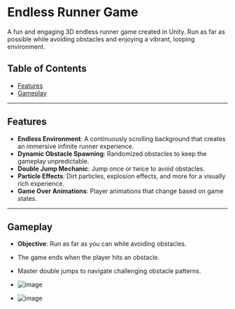 # Endless Runner Game

A fun and engaging 3D endless runner game created in Unity. Run as far as possible while avoiding obstacles and enjoying a vibrant, looping environment.

## Table of Contents

- [Features](#features)
- [Gameplay](#gameplay)

---

## Features

- **Endless Environment**: A continuously scrolling background that creates an immersive infinite runner experience.
- **Dynamic Obstacle Spawning**: Randomized obstacles to keep the gameplay unpredictable.
- **Double Jump Mechanic**: Jump once or twice to avoid obstacles.
- **Particle Effects**: Dirt particles, explosion effects, and more for a visually rich experience.
- **Game Over Animations**: Player animations that change based on game states.

---

## Gameplay

- **Objective**: Run as far as you can while avoiding obstacles.
- The game ends when the player hits an obstacle.
- Master double jumps to navigate challenging obstacle patterns.

- ![image](https://github.com/user-attachments/assets/6068df34-365f-44fd-8cec-5e251dbcf7f5)

- ![image](https://github.com/user-attachments/assets/e333ce9f-a0dc-4132-aa95-2e881cb68e9e)

